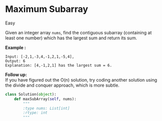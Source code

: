 # Maximum Subarray
Easy

Given an integer array `nums`, find the contiguous subarray (containing at least one number) 
which has the largest sum and return its sum.

**Example :**<br>
```
Input: [-2,1,-3,4,-1,2,1,-5,4],
Output: 6
Explanation: [4,-1,2,1] has the largest sum = 6.
```

**Follow up:**<br>
If you have figured out the O(n) solution, 
try coding another solution using the divide and conquer approach, which is more subtle.

```python
class Solution(object):
    def maxSubArray(self, nums):
        """
        :type nums: List[int]
        :rtype: int
        """
```

